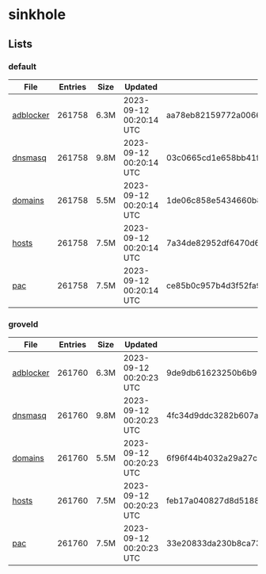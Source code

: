 # sinkhole

## Lists

### default

|File|Entries|Size|Updated|Hash|
|-|-|-|-|-|
|[adblocker](https://raw.githubusercontent.com/groveld/sinkhole/lists/default/adblocker.txt)|261758|6.3M|2023-09-12 00:20:14 UTC|aa78eb82159772a00667d199ec27ab5015de61caf4346a873282c3c79c8b1328|
|[dnsmasq](https://raw.githubusercontent.com/groveld/sinkhole/lists/default/dnsmasq.txt)|261758|9.8M|2023-09-12 00:20:14 UTC|03c0665cd1e658bb41fe625e3bcfa668b2dc81ca830bf5ddf2cc25d774b2dcb8|
|[domains](https://raw.githubusercontent.com/groveld/sinkhole/lists/default/domains.txt)|261758|5.5M|2023-09-12 00:20:14 UTC|1de06c858e5434660b89682262dc910d33d4a40997dc08dd66d9cb74c2b47e89|
|[hosts](https://raw.githubusercontent.com/groveld/sinkhole/lists/default/hosts.txt)|261758|7.5M|2023-09-12 00:20:14 UTC|7a34de82952df6470d6343b7e6043a6c390b05ed74edc6e7ba8c3ebb65d81783|
|[pac](https://raw.githubusercontent.com/groveld/sinkhole/lists/default/pac.txt)|261758|7.5M|2023-09-12 00:20:14 UTC|ce85b0c957b4d3f52fa943db1fd67cdf33ffc43f8d4be4566253c0cdd50780fe|

### groveld

|File|Entries|Size|Updated|Hash|
|-|-|-|-|-|
|[adblocker](https://raw.githubusercontent.com/groveld/sinkhole/lists/groveld/adblocker.txt)|261760|6.3M|2023-09-12 00:20:23 UTC|9de9db61623250b6b91837b3b876f204d55d8bffa764d8fe8f3b412559e30544|
|[dnsmasq](https://raw.githubusercontent.com/groveld/sinkhole/lists/groveld/dnsmasq.txt)|261760|9.8M|2023-09-12 00:20:23 UTC|4fc34d9ddc3282b607af9fd9d864dcbc1d9ee1dd704ea88dbc2143264d5c5a38|
|[domains](https://raw.githubusercontent.com/groveld/sinkhole/lists/groveld/domains.txt)|261760|5.5M|2023-09-12 00:20:23 UTC|6f96f44b4032a29a27cca7e4baa1aaeaf15f1e89e31442fd6f32de802dcf61ca|
|[hosts](https://raw.githubusercontent.com/groveld/sinkhole/lists/groveld/hosts.txt)|261760|7.5M|2023-09-12 00:20:23 UTC|feb17a040827d8d51887111b789d55f7f51f3af2360ab42da71eb6ad74cd6426|
|[pac](https://raw.githubusercontent.com/groveld/sinkhole/lists/groveld/pac.txt)|261760|7.5M|2023-09-12 00:20:23 UTC|33e20833da230b8ca7347c5ee56ddf289f78bb523d76b59bbd00c2c195d4b37b|
